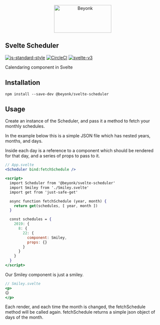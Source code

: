 <p align="center">
  <img width="186" height="90" src="https://user-images.githubusercontent.com/218949/44782765-377e7c80-ab80-11e8-9dd8-fce0e37c235b.png" alt="Beyonk" />
</p>

## Svelte Scheduler

[![js-standard-style](https://img.shields.io/badge/code%20style-standard-brightgreen.svg)](http://standardjs.com) [![CircleCI](https://circleci.com/gh/beyonk-adventures/svelte-scheduler.svg?style=shield)](https://circleci.com/gh/beyonk-adventures/svelte-scheduler) [![svelte-v3](https://img.shields.io/badge/svelte-v3-blueviolet.svg)](https://svelte.dev)

Calendaring component in Svelte

## Installation

`npm install --save-dev @beyonk/svelte-scheduler`

## Usage

Create an instance of the Scheduler, and pass it a method to fetch your monthly schedules.

In the example below this is a simple JSON file which has nested years, months, and days.

Inside each day is a reference to a component which should be rendered for that day, and a series of props to pass to it.

```jsx
// App.svelte
<Scheduler bind:fetchSchedule />

<script>
  import Scheduler from '@beyonk/svelte-scheduler'
  import Smiley from './Smiley.svelte'
  import get from 'just-safe-get'

  async function fetchSchedule (year, month) {
    return get(schedules, [ year, month ])
  }

  const schedules = {
    2019: {
      8: {
        22: {
          component: Smiley,
          props: {}
        }
      }
    }
  }
</script>
```

Our Smiley component is just a smiley.

```jsx
// Smiley.svelte
<p>
😊
</p>
```

Each render, and each time the month is changed, the fetchSchedule method will be called again. fetchSchedule returns a simple json object of days of the month.
